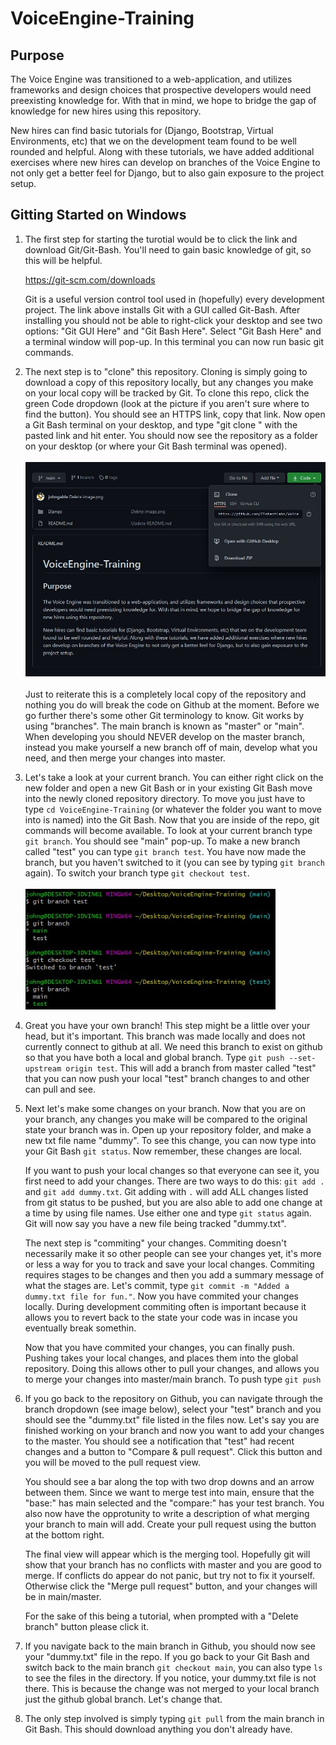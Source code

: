 # VoiceEngine-Training


## Purpose 

The Voice Engine was transitioned to a web-application, and utilizes frameworks and design choices that prospective developers would need preexisting knowledge for. With that in mind, we hope to bridge the gap of knowledge for new hires using this repository. 

New hires can find basic tutorials for (Django, Bootstrap, Virtual Environments, etc) that we on the development team found to be well rounded and helpful. Along with these tutorials, we have added additional exercises where new hires can develop on branches of the Voice Engine to not only get a better feel for Django, but to also 
gain exposure to the project setup.


## Gitting Started on Windows

1. The first step for starting the turotial would be to click the link and download Git/Git-Bash. You'll need to gain basic knowledge of git, so this will be helpful.

    https://git-scm.com/downloads

    Git is a useful version control tool used in (hopefully) every development project. The link above installs Git with a GUI called Git-Bash. After installing you should not be able to right-click your desktop and see two options: "Git GUI Here" and "Git Bash Here". Select "Git Bash Here" and a terminal window will pop-up. In this terminal you can now run basic git commands.
    
    
2. The next step is to "clone" this repository. Cloning is simply going to download a copy of this repository locally, but any changes you make on your local copy will be tracked by Git. To clone this repo, click the green Code dropdown (look at the picture if you aren't sure where to find the button). You should see an HTTPS link, copy that link. Now open a Git Bash terminal on your desktop, and type "git clone " with the pasted link and hit enter. You should now see the repository as a folder on your desktop (or where your Git Bash terminal was opened). 
<br><br><img src="Django/img/git-cloning.jpg" width="500">
<br><br>Just to reiterate this is a completely local copy  of the repository and nothing you do will break the code on Github at the moment. Before we go further there's some other Git terminology to know. Git works by using "branches". The main branch is known as "master" or "main". When developing you should NEVER develop on the master branch, instead you make yourself a new branch off of main, develop what you need, and then merge your changes into master. 

3. Let's take a look at your current branch. You can either right click on the new folder and open a new Git Bash or in your existing Git Bash move into the newly cloned repository directory. To move you just have to type `cd VoiceEngine-Training` (or whatever the folder you want to move into is named) into the Git Bash. Now that you are inside of the repo, git commands will become available. To look at your current branch type `git branch`. You should see "main" pop-up. To make a new branch called "test" you can type `git branch test`. You have now made the branch, but you haven't switched to it (you can see by typing `git branch` again). To switch your branch type `git checkout test`.<br><br><img src="Django/img/git-branching.jpg" width="400">

4. Great you have your own branch! This step might be a little over your head, but it's important. This branch was made locally and does not currently connect to github at all. We need this branch to exist on github so that you have both a local and global branch. Type `git push --set-upstream origin test`. This will add a branch from master called "test" that you can now push your local "test" branch changes to and other can pull and see. 

5. Next let's make some changes on your branch. Now that you are on your branch, any changes you make will be compared to the original state your branch was in. Open up your repository folder, and make a new txt file name "dummy". To see this change, you can now type into your Git Bash `git status`. Now remember, these changes are local. 
    
    If you want to push your local changes so that everyone can see it, you first need to add your changes. There are two ways to do this: `git add .` and  `git add dummy.txt`. Git adding with `.` will add ALL changes listed from git status to be pushed, but you are also able to add one change at a time by using file names. Use either one and type `git status` again. Git will now say you have a new file being tracked "dummy.txt". 
    
    The next step is "commiting" your changes. Commiting doesn't necessarily make it so other people can see your changes yet, it's more or less a way for you to track and save your local changes. Commiting requires stages to be changes and then you add a summary message of what the stages are. Let's commit, type `git commit -m "Added a dummy.txt file for fun."`. Now you have commited your changes locally. During development commiting often is important because it allows you to revert back to the state your code was in incase you eventually break somethin.
    
    Now that you have commited your changes, you can finally push. Pushing takes your local changes, and places them into the global repository. Doing this allows other to pull your changes, and allows you to merge your changes into master/main branch. To push type `git push`
    
 6. If you go back to the repository on Github, you can navigate through the branch dropdown (see image below), select your "test" branch and you should see the "dummy.txt" file listed in the files now. Let's say you are finished working on your  branch and now you want to add your changes to the master. You should see a notification that "test" had recent changes and a button to "Compare & pull request". Click this button and you will be moved to the pull request view. 
  
    You should see a bar along the top with two drop downs and an arrow between them. Since we  want to merge test into main, ensure that the "base:" has main selected and the "compare:" has your test branch. You also now have the opprotunity to write a description of what merging your branch to main will add. Create your pull request using the button at the bottom right.
    
    The final view will appear which is the merging tool. Hopefully git  will show that your branch has no conflicts with master  and you are good to merge. If conflicts do appear do not panic, but try not to fix it yourself. Otherwise click the "Merge pull request" button, and your changes will be in main/master.
    
    For the sake of this being a tutorial, when prompted with a "Delete branch" button please click it.
    
 7. If you navigate back to the main branch in Github, you should now see your "dummy.txt" file in the repo. If you go back to your Git Bash and switch back to the main branch `git checkout main`, you can also type `ls` to see the files in the directory. If you notice, your dummy.txt file is not there. This is because the change was not merged to your local branch just the github global branch. Let's change that.
 
8. The only step involved is simply typing `git pull` from the main branch in Git Bash. This should download anything you don't already have.

